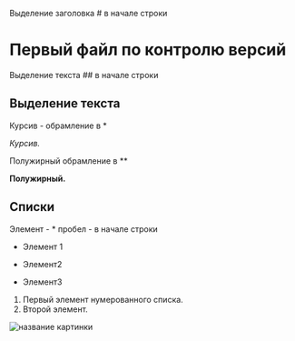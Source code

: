 Выделение заголовка # в начале строки
# Первый файл по контролю версий

Выделение текста ## в начале строки
## Выделение текста
Курсив - обрамление в *

*Курсив.*

Полужирный обрамление в **

**Полужирный.**

## Списки

Элемент - * пробел - в начале строки
* Элемент 1

* Элемент2

* Элемент3

1. Первый элемент нумерованного списка.
2. Второй элемент.

![название картинки](ссылка)